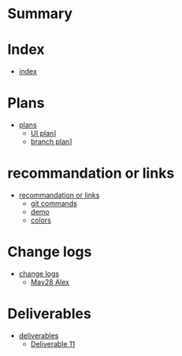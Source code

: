 # Summary

# Index 
- [index](./index.md)

# Plans
- [plans](./plan.md)
   - [UI plan](./plan/UI_plan.md)]
   - [branch plan](./plan/branch_plan.md)]

# recommandation or links
- [recommandation or links](./recommand_or_links.md)
    - [git commands](./recommand_or_links/git_commands.md)
    - [demo](./recommand_or_links/demo.md)
    - [colors](./recommand_or_links/colors.md)

# Change logs
- [change logs](./changelogs.md)
    - [May28 Alex](./changelogs/CHANGELOG_May28_Alex.md)

# Deliverables
- [deliverables](./deliverables.md)
    - [Deliverable 11](./deliverables/deliverable_1.md)
